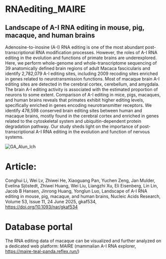 # RNAediting_MAIRE
## Landscape of A-I RNA editing in mouse, pig, macaque, and human brains

Adenosine-to-inosine (A-I) RNA editing is one of the most abundant post-transcriptional RNA modification processes. However, the roles of A-I RNA editing in the evolution and functions of primate brains are underexplored. Here, we perform whole-genome and whole-transcriptome sequencing of 39 anatomically defined brain regions of adult Macaca fascicularis and identify 2,782,079 A-I editing sites, including 2009 recoding sites enriched in genes related to neurotransmission functions. Most of macaque brain A-I editing sites are detected in the cerebral cortex, cerebellum, and amygdala. The brain A-I editing activity is associated with the estimated proportion of neurons to some extent. Comparison of A-I editing in mice, pigs, macaques, and human brains reveals that primates exhibit higher editing levels, specifically enriched in genes encoding neurotransmitter receptors. We identify 478,598 conserved brain editing sites between human and macaque brains, mostly found in the cerebral cortex and enriched in genes related to the cytoskeletal system and ubiquitin-dependent protein degradation pathway. Our study sheds light on the importance of post-transcriptional A-I RNA editing in the evolution and function of nervous systems.

![GA_Alun_lch](https://github.com/user-attachments/assets/55197e61-8104-4fda-a301-2c0a9f5127c3)

# Article:
Conghui Li, Wei Lv, Zhiwei He, Xiaoguang Pan, Yuchen Zeng, Jan Mulder, Evelina Sjöstedt, Zhiwei Huang, Wei Liu, Liangzhi Xu, Eli Eisenberg, Lin Lin, Jacob B Hansen, Jinrong Huang, Yonglun Luo, Landscape of A-I RNA editing in mouse, pig, macaque, and human brains, Nucleic Acids Research, Volume 53, Issue 11, 24 June 2025, gkaf534, https://doi.org/10.1093/nar/gkaf534

# Database portal
The RNA editing data of macaque can be visualized and further analyzed on a dedicated web platform: MAIRE (mammalian A-I RNA explorer, https://maire-teal-panda.reflex.run/)
